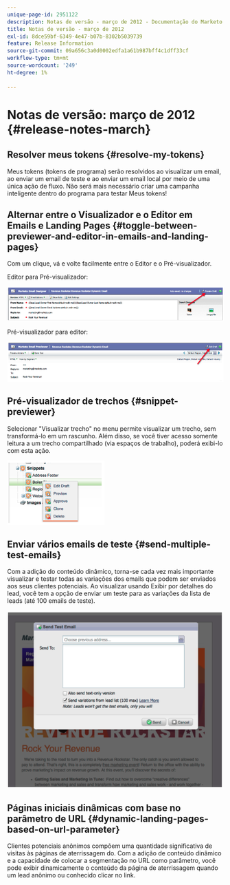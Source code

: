 ```yaml
---
unique-page-id: 2951122
description: Notas de versão - março de 2012 - Documentação do Marketo - Documentação do produto
title: Notas de versão - março de 2012
exl-id: 8dce59bf-6349-4e47-b07b-8302b5039739
feature: Release Information
source-git-commit: 09a656c3a0d0002edfa1a61b987bff4c1dff33cf
workflow-type: tm+mt
source-wordcount: '249'
ht-degree: 1%

---
```


# Notas de versão: março de 2012 {#release-notes-march}

## Resolver meus tokens {#resolve-my-tokens}

Meus tokens (tokens de programa) serão resolvidos ao visualizar um email, ao enviar um email de teste e ao enviar um email local por meio de uma única ação de fluxo. Não será mais necessário criar uma campanha inteligente dentro do programa para testar Meus tokens!

## Alternar entre o Visualizador e o Editor em Emails e Landing Pages {#toggle-between-previewer-and-editor-in-emails-and-landing-pages}

Com um clique, vá e volte facilmente entre o Editor e o Pré-visualizador.

Editor para Pré-visualizador:

![](assets/image2014-9-23-10-3a0-3a13.png)

Pré-visualizador para editor:

![](assets/image2014-9-23-10-3a0-3a25.png)

## Pré-visualizador de trechos {#snippet-previewer}

Selecionar &quot;Visualizar trecho&quot; no menu permite visualizar um trecho, sem transformá-lo em um rascunho. Além disso, se você tiver acesso somente leitura a um trecho compartilhado (via espaços de trabalho), poderá exibi-lo com esta ação.

![](assets/image2014-9-23-10-3a0-3a37.png)

## Enviar vários emails de teste {#send-multiple-test-emails}

Com a adição do conteúdo dinâmico, torna-se cada vez mais importante visualizar e testar todas as variações dos emails que podem ser enviados aos seus clientes potenciais. Ao visualizar usando Exibir por detalhes do lead, você tem a opção de enviar um teste para as variações da lista de leads (até 100 emails de teste).

![](assets/image2014-9-23-10-3a0-3a50.png)

## Páginas iniciais dinâmicas com base no parâmetro de URL {#dynamic-landing-pages-based-on-url-parameter}

Clientes potenciais anônimos compõem uma quantidade significativa de visitas às páginas de aterrissagem do. Com a adição de conteúdo dinâmico e a capacidade de colocar a segmentação no URL como parâmetro, você pode exibir dinamicamente o conteúdo da página de aterrissagem quando um lead anônimo ou conhecido clicar no link.
